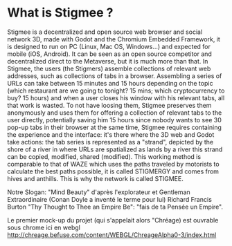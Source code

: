 # What is Stigmee ?

Stigmee is a decentralized and open source web browser and social network 3D,
made with Godot and the Chromium Embedded Framework, it is designed to run on PC
(Linux, Mac OS, Windows...) and expected for mobile (iOS, Android). It can be
seen as an open source competitor and decentralized direct to the Metaverse, but
it is much more than that. In Stigmee, the users (the Stigmers) assemble
collections of relevant web addresses, such as collections of tabs in a browser.
Assembling a series of URLs can take between 15 minutes and 15 hours depending on
the topic (which restaurant are we going to tonight? 15 mins; which
cryptocurrency to buy? 15 hours) and when a user closes his window with his
relevant tabs, all that work is wasted. To not have loosing them, Stigmee preserves
them anonymously and uses them for offering a collection of relevant tabs to the user
directly, potentially saving him 15 hours since nobody wants to see 30 pop-up
tabs in their browser at the same time, Stigmee requires containing the
experience and the interface: it's there where the 3D web and Godot take actions: the
tab series is represented as a "strand", depicted by the shore of a river in where URLs
are spatialized as lands by a river this strand can be copied, modified, shared
(modified). This working method is comparable to that of WAZE which uses the
paths traveled by motorists to calculate the best paths possible, it is called
STIGMERGY and comes from hives and anthills.  This is why the network is called
STIGMEE.

Notre Slogan: "Mind Beauty" d'après l'explorateur et Gentleman Extraordinaire
(Conan Doyle a inventé le terme pour lui) Richard Francis Burton "Thy Thought to
Thee an Empire Be": "fais de ta Pensée un Empire".

Le premier mock-up du projet (qui s'appelait alors "Chréage) est ouvrable sous
chrome ici en webgl http://chreage.befuse.com/content/WEBGL/ChreageAlpha0-3/index.html

